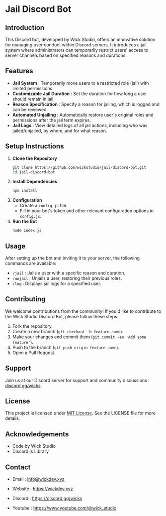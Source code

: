 # Jail Discord Bot

## Introduction
This Discord bot, developed by Wick Studio, offers an innovative solution for managing user conduct within Discord servers. It introduces a jail system where administrators can temporarily restrict users' access to server channels based on specified reasons and durations. 

## Features
- **Jail System** : Temporarily move users to a restricted role (jail) with limited permissions.
- **Customizable Jail Duration** : Set the duration for how long a user should remain in jail.
- **Reason Specification** : Specify a reason for jailing, which is logged and can be reviewed.
- **Automated Unjailing** : Automatically restore user's original roles and permissions after the jail term expires.
- **Jail Logs** : View detailed logs of all jail actions, including who was jailed/unjailed, by whom, and for what reason.

## Setup Instructions
1. **Clone the Repository**
   ```bash
   git clone https://github.com/wickstudio/jail-discord-bot.git
   cd jail-discord-bot
   ```
2. **Install Dependencies**
   ```bash
   npm install
   ```
3. **Configuration**
   - Create a `config.js` file.
   - Fill in your bot's token and other relevant configuration options in `config.js`.
4. **Run the Bot**
   ```bash
   node index.js
   ```

## Usage
After setting up the bot and inviting it to your server, the following commands are available:
- `/jail` : Jails a user with a specific reason and duration.
- `/unjail` : Unjails a user, restoring their previous roles.
- `/log` : Displays jail logs for a specified user.

## Contributing
We welcome contributions from the community! If you'd like to contribute to the Wick Studio Discord Bot, please follow these steps:
1. Fork the repository.
2. Create a new branch (`git checkout -b feature-name`).
3. Make your changes and commit them (`git commit -am 'Add some feature'`).
4. Push to the branch (`git push origin feature-name`).
5. Open a Pull Request.

## Support
Join us at our Discord server for support and community discussions : [discord.gg/wicks](https://discord.gg/wicks).

## License
This project is licensed under [MIT License](LICENSE). See the LICENSE file for more details.

## Acknowledgements
- Code by Wick Studio
- Discord.js Library

## Contact

- Email : info@wickdev.xyz

- Website : https://wickdev.xyz

- Discord : https://discord.gg/wicks

- Youtube : https://www.youtube.com/@wick_studio